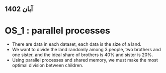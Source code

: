 ## آبان 1402

# OS_1 : parallel processes 
- There are data in each dataset, each data is the size of a land.
- We want to divide the land randomly among 3 people, two brothers and one sister, and the ideal share of brothers is 40% and sister is 20%.
- Using parallel processes and shared memory, we must make the most optimal division between children.